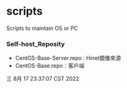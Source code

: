 # scripts
Scripts to maintain OS or PC

### Self-host_Reposity

- CentOS-Base-Server.repo : Hinet鏡像來源
-  CentOS-Base.repo：客戶端

三  8月 17 23:37:07 CST 2022
